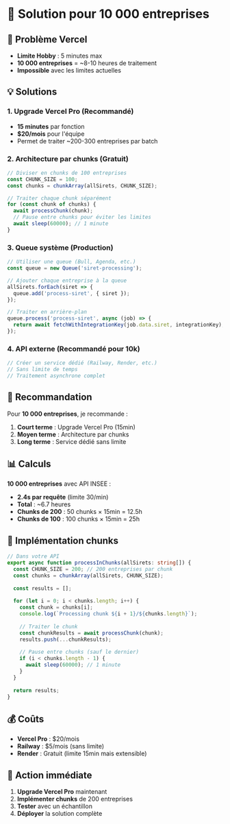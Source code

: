 # 🚀 Solution pour 10 000 entreprises

## 🚨 Problème Vercel
- **Limite Hobby** : 5 minutes max
- **10 000 entreprises** = ~8-10 heures de traitement
- **Impossible** avec les limites actuelles

## 💡 Solutions

### 1. **Upgrade Vercel Pro** (Recommandé)
- **15 minutes** par fonction
- **$20/mois** pour l'équipe
- Permet de traiter ~200-300 entreprises par batch

### 2. **Architecture par chunks** (Gratuit)
```typescript
// Diviser en chunks de 100 entreprises
const CHUNK_SIZE = 100;
const chunks = chunkArray(allSirets, CHUNK_SIZE);

// Traiter chaque chunk séparément
for (const chunk of chunks) {
  await processChunk(chunk);
  // Pause entre chunks pour éviter les limites
  await sleep(60000); // 1 minute
}
```

### 3. **Queue système** (Production)
```typescript
// Utiliser une queue (Bull, Agenda, etc.)
const queue = new Queue('siret-processing');

// Ajouter chaque entreprise à la queue
allSirets.forEach(siret => {
  queue.add('process-siret', { siret });
});

// Traiter en arrière-plan
queue.process('process-siret', async (job) => {
  return await fetchWithIntegrationKey(job.data.siret, integrationKey);
});
```

### 4. **API externe** (Recommandé pour 10k)
```typescript
// Créer un service dédié (Railway, Render, etc.)
// Sans limite de temps
// Traitement asynchrone complet
```

## 🎯 Recommandation

Pour **10 000 entreprises**, je recommande :

1. **Court terme** : Upgrade Vercel Pro (15min)
2. **Moyen terme** : Architecture par chunks
3. **Long terme** : Service dédié sans limite

## 📊 Calculs

**10 000 entreprises** avec API INSEE :
- **2.4s par requête** (limite 30/min)
- **Total** : ~6.7 heures
- **Chunks de 200** : 50 chunks × 15min = 12.5h
- **Chunks de 100** : 100 chunks × 15min = 25h

## 🚀 Implémentation chunks

```typescript
// Dans votre API
export async function processInChunks(allSirets: string[]) {
  const CHUNK_SIZE = 200; // 200 entreprises par chunk
  const chunks = chunkArray(allSirets, CHUNK_SIZE);
  
  const results = [];
  
  for (let i = 0; i < chunks.length; i++) {
    const chunk = chunks[i];
    console.log(`Processing chunk ${i + 1}/${chunks.length}`);
    
    // Traiter le chunk
    const chunkResults = await processChunk(chunk);
    results.push(...chunkResults);
    
    // Pause entre chunks (sauf le dernier)
    if (i < chunks.length - 1) {
      await sleep(60000); // 1 minute
    }
  }
  
  return results;
}
```

## 💰 Coûts

- **Vercel Pro** : $20/mois
- **Railway** : $5/mois (sans limite)
- **Render** : Gratuit (limite 15min mais extensible)

## 🎯 Action immédiate

1. **Upgrade Vercel Pro** maintenant
2. **Implémenter chunks** de 200 entreprises
3. **Tester** avec un échantillon
4. **Déployer** la solution complète

